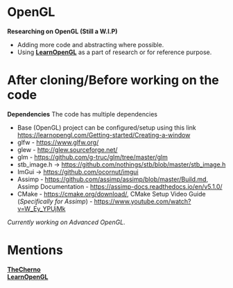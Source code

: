 # OpenGL
**Researching on OpenGL (Still a W.I.P)**
- Adding more code and abstracting where possible.
- Using **[LearnOpenGL](https://learnopengl.com/)** as a part of research or for reference purpose.

# After cloning/Before working on the code
**Dependencies**
The code has multiple dependencies
- Base (OpenGL) project can be configured/setup using this link https://learnopengl.com/Getting-started/Creating-a-window
- glfw - https://www.glfw.org/
- glew - http://glew.sourceforge.net/
- glm - https://github.com/g-truc/glm/tree/master/glm
- stb_image.h -> https://github.com/nothings/stb/blob/master/stb_image.h
- ImGui -> https://github.com/ocornut/imgui
- Assimp - https://github.com/assimp/assimp/blob/master/Build.md, Assimp Documentation - https://assimp-docs.readthedocs.io/en/v5.1.0/
- CMake - https://cmake.org/download/, CMake Setup Video Guide (_Specifically for Assimp_) - https://www.youtube.com/watch?v=W_Ey_YPUjMk

_Currently working on Advanced OpenGL._

# Mentions
**[TheCherno](https://github.com/TheCherno)**  
**[LearnOpenGL](https://learnopengl.com/)**
